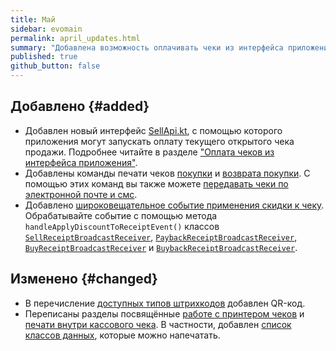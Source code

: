 ```yaml
---
title: Май
sidebar: evomain
permalink: april_updates.html
summary: "Добавлена возможность оплачивать чеки из интерфейса приложения. Добавлены команды печати чеков покупки и возврата покупки. Полный список изменений в новости."
published: true
github_button: false
---
```


## Добавлено {#added}

* Добавлен новый интерфейс [SellApi.kt](./integration-library/ru/evotor/framework/receipt/formation/api/SellApi.html), с помощью которого приложения могут запускать оплату текущего открытого чека продажи. Подробнее читайте в разделе ["Оплата чеков из интерфейса приложения"](./doc_java_in_app_receipt_payment.html).
* Добавлены команды печати чеков [покупки](./integration-library/ru/evotor/framework/core/action/command/print_receipt_command/PrintBuyReceiptCommand.html) и [возврата покупки](./integration-library/ru/evotor/framework/core/action/command/print_receipt_command/PrintBuybackReceiptCommand.html). С помощью этих команд вы также можете [передавать чеки по электронной почте и смс](./doc_java_online_store_receipt.html).
* Добавлено [широковещательное событие применения скидки к чеку](./integration-library/ru/evotor/framework/receipt/event/ApplyDiscountToReceiptEvent.html). Обрабатывайте событие с помощью метода `handleApplyDiscountToReceiptEvent()` классов [`SellReceiptBroadcastReceiver`](./integration-library/ru/evotor/framework/core/action/broadcast/SellReceiptBroadcastReceiver.html), [`PaybackReceiptBroadcastReceiver`](./integration-library/ru/evotor/framework/core/action/broadcast/PaybackReceiptBroadcastReceiver.html), [`BuyReceiptBroadcastReceiver`](./integration-library/ru/evotor/framework/core/action/broadcast/BuyReceiptBroadcastReceiver.html) и [`BuybackReceiptBroadcastReceiver`](./integration-library/ru/evotor/framework/core/action/broadcast/BuybackReceiptBroadcastReceiver.html).

## Изменено {#changed}

* В перечисление [доступных типов штрихкодов](./integration-library/ru/evotor/devices/commons/printer/printable/PrintableBarcode.BarcodeType.html) добавлен QR-код.
* Переписаны разделы посвящённые [работе с принтером чеков](./doc_java_bill_printer.html) и [печати внутри кассового чека](./doc_java_receipt_print.html). В частности, добавлен [список классов данных](doc_java_bill_printer.html#supporteddatatypes), которые можно напечатать.

